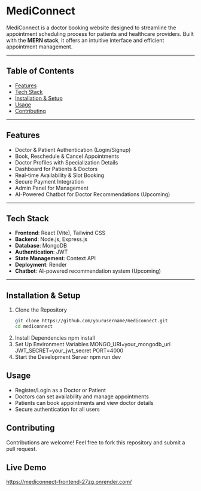 # MediConnect  

MediConnect is a doctor booking website designed to streamline the appointment scheduling process for patients and healthcare providers. Built with the **MERN stack**, it offers an intuitive interface and efficient appointment management.  

---

## Table of Contents  

- [Features](#features)  
- [Tech Stack](#tech-stack)  
- [Installation & Setup](#installation--setup)  
- [Usage](#usage)   
- [Contributing](#contributing)  


---

## Features  

- Doctor & Patient Authentication (Login/Signup)  
- Book, Reschedule & Cancel Appointments  
- Doctor Profiles with Specialization Details  
- Dashboard for Patients & Doctors  
- Real-time Availability & Slot Booking  
- Secure Payment Integration   
- Admin Panel for Management
- AI-Powered Chatbot for Doctor Recommendations (Upcoming)  

---


## Tech Stack  

- **Frontend**: React (Vite), Tailwind CSS  
- **Backend**: Node.js, Express.js  
- **Database**: MongoDB  
- **Authentication**: JWT  
- **State Management**: Context API 
- **Deployment**: Render
- **Chatbot**: AI-powered recommendation system (Upcoming)  
---

## Installation & Setup  

1. Clone the Repository  
   ```bash
   git clone https://github.com/yourusername/mediconnect.git
   cd mediconnect
2. Install Dependencies
    npm install
3. Set Up Environment Variables
   MONGO_URI=your_mongodb_uri
   JWT_SECRET=your_jwt_secret
   PORT=4000
4. Start the Development Server
   npm run dev

 ## Usage
 
 - Register/Login as a Doctor or Patient
 - Doctors can set availability and manage appointments
 - Patients can book appointments and view doctor details
 - Secure authentication for all users

  ## Contributing
  Contributions are welcome! Feel free to fork this repository and submit a pull request.

  ## Live Demo
  https://mediconnect-frontend-27zg.onrender.com/
